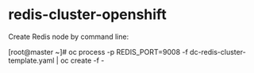 # redis-cluster-openshift

Create Redis node by command line:

[root@master ~]# oc process -p REDIS_PORT=9008 -f dc-redis-cluster-template.yaml | oc create -f -